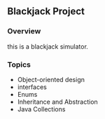 ## Blackjack Project

### Overview
this is a blackjack simulator.

### Topics
* Object-oriented design
* interfaces
* Enums
* Inheritance and Abstraction
* Java Collections
